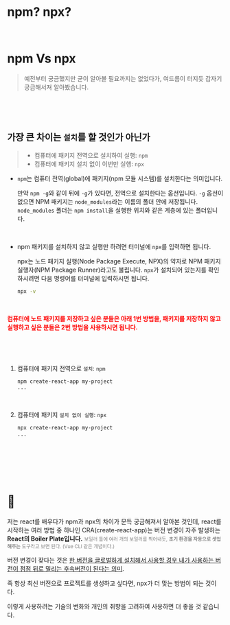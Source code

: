 # npm? npx?


​	

# npm Vs npx

> 예전부터 궁금했지만 굳이 알아볼 필요까지는 없었다가, 여드름이 터지듯 갑자기 궁금해서져 알아봤습니다. 

​		

​	

## 가장 큰 차이는 `설치`를 할 것인가 아닌가

> - 컴퓨터에 패키지 전역으로 설치하여 실행: `npm`
> - 컴퓨터에 패키지 설치 없이 이번만 실행: `npx`

- `npm`는 컴퓨터 전역(global)에 패키지(npm 모듈 시스템)를 설치한다는 의미입니다. 

  만약  `npm -g`와 같이 뒤에 `-g`가 있다면, 전역으로 설치한다는 옵션입니다. 
  `-g` 옵션이 없으면 NPM 패키지는 `node_modules`라는 이름의 폴더 안에 저장됩니다. 
  `node_modules` 폴더는 `npm install`을 실행한 위치와 같은 계층에 있는 폴더입니다.

​		

- npm 패키지를 설치하지 않고 실행만 하려면 터미널에 `npx`를 입력하면 됩니다. 

  npx는 노드 패키지 실행(Node Package Execute, NPX)의 약자로 NPM 패키지 실행자(NPM Package Runner)라고도 불립니다.
  `npx`가 설치되어 있는지를 확인하시려면 다음 명령어를 터미널에 입력하시면 됩니다. 

  ```bash
  npx -v
  ```

  ​	

<b><span style="color: red">컴퓨터에 노드 패키지를 저장하고 싶은 분들은 아래 1번 방법을, 패키지를 저장하지 않고 실행하고 싶은 분들은 2번 방법을 사용하시면 됩니다.</span></b>

​	

​	

1. 컴퓨터에 패키지 전역으로 `설치`: `npm`

   ```bash
   npm create-react-app my-project
   ...
   ```

​				

2. 컴퓨터에 패키지 `설치 없이 실행`: `npx`

   ```bash
   npx create-react-app my-project
   ...
   ```

   ​	

​		



​	




# 👀

저는 react를 배우다가 npm과 npx의 차이가 문득 궁금해져서 알아본 것인데, react를 시작하는 여러 방법 중 하나인 CRA(create-react-app)는 버전 변경이 자주 발생하는  **React의 Boiler Plate입니다.** <span style="color: grey; font-size: 0.8em">보일러 틀에 여러 개의 보일러를 찍어내듯, **초기 환경을 자동으로 셋업해주는** 도구라고 보면 된다. (Vue CLI 같은 개념이다.)</span>

버전 변경이 잦다는 것은 <u>한 버전을 글로벌하게 설치해서 사용할 경우 내가 사용하는 버전이 점점 뒤로 밀리는 후속버전이 된다는 의미</u>.

즉 항상 최신 버전으로 프로젝트를 생성하고 싶다면, npx가 더 맞는 방법이 되는 것이다. 

이렇게 사용하려는 기술의 변화와 개인의 취향을 고려하여 사용하면 더 좋을 것 같습니다.



​	

​	

​	

​	

